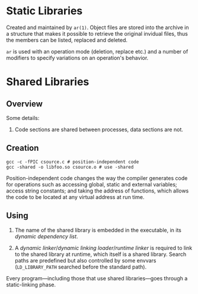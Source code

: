 # Static Libraries

Created and maintained by `ar(1)`. Object files are stored into the archive in a structure that makes it possible to retrieve the original invidual files, thus the members can be listed, replaced and deleted.

`ar` is used with an operation mode (deletion, replace etc.) and a number of modifiers to specify variations on an operation's behavior.

# Shared Libraries

## Overview

Some details:

1. Code sections are shared between processes, data sections are not.

## Creation

```shell
gcc -c -fPIC csource.c # position-independent code
gcc -shared -o libfoo.so csource.o # use -shared
```

Position-independent code changes the way the compiler generates code for operations such as accessing global, static and external variables; access string constants; and taking the address of functions, which allows the code to be located at any virtual address at run time.

## Using

1. The name of the shared library is embedded in the executable, in its _dynamic dependency list_.

2. A _dynamic linker_/_dynamic linking loader_/_runtime linker_ is required to link to the shared library at runtime, which itself is a shared library. Search paths are predefined but also controlled by some envvars (`LD_LIBRARY_PATH` searched before the standard path).

Every program—including those that use shared libraries—goes through a static-linking phase.
